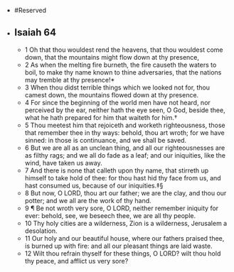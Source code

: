 - #Reserved
- ## Isaiah 64
	- 1 Oh that thou wouldest rend the heavens, that thou wouldest come down, that the mountains might flow down at thy presence,
	- 2 As when the melting fire burneth, the fire causeth the waters to boil, to make thy name known to thine adversaries, that the nations may tremble at thy presence!*
	- 3 When thou didst terrible things which we looked not for, thou camest down, the mountains flowed down at thy presence.
	- 4 For since the beginning of the world men have not heard, nor perceived by the ear, neither hath the eye seen, O God, beside thee, what he hath prepared for him that waiteth for him.†
	- 5 Thou meetest him that rejoiceth and worketh righteousness, those that remember thee in thy ways: behold, thou art wroth; for we have sinned: in those is continuance, and we shall be saved.
	- 6 But we are all as an unclean thing, and all our righteousnesses are as filthy rags; and we all do fade as a leaf; and our iniquities, like the wind, have taken us away.
	- 7 And there is none that calleth upon thy name, that stirreth up himself to take hold of thee: for thou hast hid thy face from us, and hast consumed us, because of our iniquities.‡§
	- 8 But now, O LORD, thou art our father; we are the clay, and thou our potter; and we all are the
	  work of thy hand.
	- 9 ¶ Be not wroth very sore, O LORD, neither remember iniquity for ever: behold, see, we beseech thee, we are all thy people.
	- 10 Thy holy cities are a wilderness, Zion is a wilderness, Jerusalem a desolation.
	- 11 Our holy and our beautiful house, where our fathers praised thee, is burned up with fire: and all our pleasant things are laid waste.
	- 12 Wilt thou refrain thyself for these things, O LORD? wilt thou hold thy peace, and afflict us very sore?
